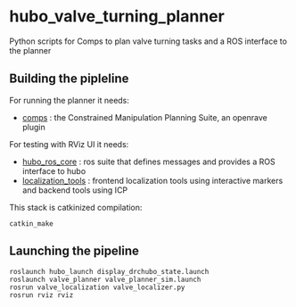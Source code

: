 hubo_valve_turning_planner
==========================

Python scripts for Comps to plan valve turning tasks and a ROS interface to the planner

## Building the pipleline

For running the planner it needs:
  
 * [comps](http://sourceforge.net/projects/comps) : the Constrained Manipulation Planning Suite, an openrave plugin

For testing with RViz UI it needs:
    
 * [hubo_ros_core](https://github.com/WPI-ARC/hubo_ros_core) : ros suite that defines messages and provides a ROS interface to hubo
 * [localization_tools](https://github.com/WPI-ARC/localization_tools) : frontend localization tools using interactive markers and backend tools using ICP

This stack is catkinized compilation:
    
    catkin_make

## Launching the pipeline

    roslaunch hubo_launch display_drchubo_state.launch
    roslaunch valve_planner valve_planner_sim.launch 
    rosrun valve_localization valve_localizer.py
    rosrun rviz rviz

